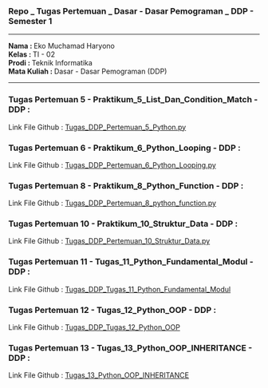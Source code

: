 ### Repo _ Tugas Pertemuan _ Dasar - Dasar Pemograman _ DDP - Semester 1
<hr />

<b>Nama : </b>Eko Muchamad Haryono <br />
<b>Kelas : </b>TI - 02 <br />
<b>Prodi : </b>Teknik Informatika <br />
<b>Mata Kuliah : </b>Dasar - Dasar Pemograman (DDP) <br />

<hr />

<h3>Tugas Pertemuan 5 - Praktikum_5_List_Dan_Condition_Match - DDP :</h3>

Link File Github : <a href="https://github.com/ekomh170/Tugas_Pertemuan_Dasar_Dasar_Pemograman/blob/ry_dev/Praktikum_5_List_Dan_Condition_Match/Tugas_DDP_Pertemuan_5_Python.py">Tugas_DDP_Pertemuan_5_Python.py</a>

<h3>Tugas Pertemuan 6 - Praktikum_6_Python_Looping - DDP :</h3>

Link File Github : <a href="https://github.com/ekomh170/Tugas_Pertemuan_Dasar_Dasar_Pemograman/blob/ry_dev/Praktikum_6_Python_Looping/Tugas_DDP_Pertemuan_6_Python_Looping.py">Tugas_DDP_Pertemuan_6_Python_Looping.py</a>

<h3>Tugas Pertemuan 8 - Praktikum_8_Python_Function - DDP :</h3>

Link File Github : <a href="https://github.com/ekomh170/Tugas_Pertemuan_Dasar_Dasar_Pemograman/blob/ry_dev/Praktikum_8_Python_Function/Tugas_DDP_Pertemuan_8_python_function.py">Tugas_DDP_Pertemuan_8_python_function.py</a>

<h3>Tugas Pertemuan 10 - Praktikum_10_Struktur_Data - DDP :</h3>

Link File Github : <a href="https://github.com/ekomh170/Tugas_Pertemuan_Dasar_Dasar_Pemograman/blob/ry_dev/Praktikum_10_Struktur_Data/Praktikum_10_Eko%20Muchamad%20Haryono_0110223079_DDP.py">Tugas_DDP_Pertemuan_10_Struktur_Data.py</a>

<h3>Tugas Pertemuan 11 - Tugas_11_Python_Fundamental_Modul - DDP :</h3>

Link File Github : <a href="https://github.com/ekomh170/Tugas_Pertemuan_Dasar_Dasar_Pemograman/tree/ry_dev/Praktikum_11_Python_Fundamental_Modul">Tugas_DDP_Tugas_11_Python_Fundamental_Modul</a>

<h3>Tugas Pertemuan 12 - Tugas_12_Python_OOP - DDP :</h3>

Link File Github : <a href="https://github.com/ekomh170/Tugas_Pertemuan_Dasar_Dasar_Pemograman/tree/ry_dev/Praktikum_12_Python_OOP">Tugas_DDP_Tugas_12_Python_OOP</a>

<h3>Tugas Pertemuan 13 - Tugas_13_Python_OOP_INHERITANCE - DDP :</h3>

Link File Github : <a href="https://github.com/ekomh170/Tugas_Pertemuan_Dasar_Dasar_Pemograman/tree/ry_dev/Praktikum_13_Python_OOP_INHERITANCE">Tugas_13_Python_OOP_INHERITANCE</a>

